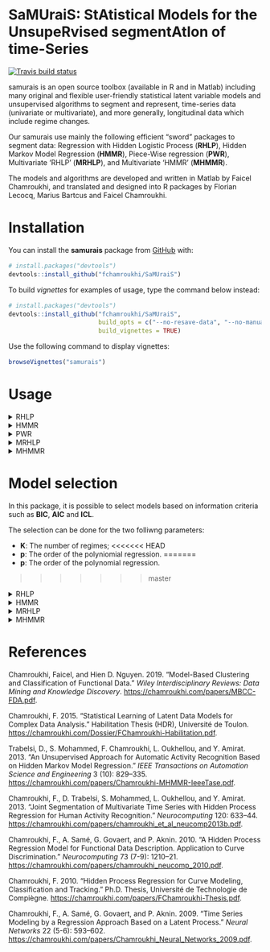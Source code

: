 
<!-- README.md is generated from README.Rmd. Please edit that file -->

# **SaMUraiS**: **S**t**A**tistical **M**odels for the **U**nsupe**R**vised segment**A**t**I**on of time-**S**eries

<!-- badges: start -->

[![Travis build
status](https://travis-ci.org/fchamroukhi/SaMUraiS.svg?branch=master)](https://travis-ci.org/fchamroukhi/SaMUraiS)
<!-- badges: end -->

samurais is an open source toolbox (available in R and in Matlab)
including many original and flexible user-friendly statistical latent
variable models and unsupervised algorithms to segment and represent,
time-series data (univariate or multivariate), and more generally,
longitudinal data which include regime changes.

Our samurais use mainly the following efficient “sword” packages to
segment data: Regression with Hidden Logistic Process (**RHLP**), Hidden
Markov Model Regression (**HMMR**), Piece-Wise regression (**PWR**),
Multivariate ‘RHLP’ (**MRHLP**), and Multivariate ‘HMMR’ (**MHMMR**).

The models and algorithms are developed and written in Matlab by Faicel
Chamroukhi, and translated and designed into R packages by Florian
Lecocq, Marius Bartcus and Faicel Chamroukhi.

# Installation

You can install the **samurais** package from
[GitHub](https://github.com/fchamroukhi/SaMUraiS) with:

``` r
# install.packages("devtools")
devtools::install_github("fchamroukhi/SaMUraiS")
```

To build *vignettes* for examples of usage, type the command below
instead:

``` r
# install.packages("devtools")
devtools::install_github("fchamroukhi/SaMUraiS", 
                         build_opts = c("--no-resave-data", "--no-manual"), 
                         build_vignettes = TRUE)
```

Use the following command to display vignettes:

``` r
browseVignettes("samurais")
```

# Usage

<details>

<summary>RHLP</summary>

``` r
library(samurais)

# Application to a toy data set
data("univtoydataset")

K <- 5 # Number of regimes (mixture components)
p <- 3 # Dimension of beta (order of the polynomial regressors)
q <- 1 # Dimension of w (order of the logistic regression: to be set to 1 for segmentation)
variance_type <- "heteroskedastic" # "heteroskedastic" or "homoskedastic" model

n_tries <- 1
max_iter = 1500
threshold <- 1e-6
verbose <- TRUE
verbose_IRLS <- FALSE

rhlp <- emRHLP(univtoydataset$x, univtoydataset$y, K, p, q, 
               variance_type, n_tries, max_iter, threshold, 
               verbose, verbose_IRLS)
#> EM: Iteration : 1 || log-likelihood : -2119.27308534609
#> EM: Iteration : 2 || log-likelihood : -1149.01040321999
#> EM: Iteration : 3 || log-likelihood : -1118.20384281234
#> EM: Iteration : 4 || log-likelihood : -1096.88260636121
#> EM: Iteration : 5 || log-likelihood : -1067.55719357295
#> EM: Iteration : 6 || log-likelihood : -1037.26620122646
#> EM: Iteration : 7 || log-likelihood : -1022.71743069484
#> EM: Iteration : 8 || log-likelihood : -1006.11825447077
#> EM: Iteration : 9 || log-likelihood : -1001.18491883952
#> EM: Iteration : 10 || log-likelihood : -1000.91250763556
#> EM: Iteration : 11 || log-likelihood : -1000.62280600209
#> EM: Iteration : 12 || log-likelihood : -1000.3030988811
#> EM: Iteration : 13 || log-likelihood : -999.932334880131
#> EM: Iteration : 14 || log-likelihood : -999.484219706691
#> EM: Iteration : 15 || log-likelihood : -998.928118038989
#> EM: Iteration : 16 || log-likelihood : -998.234244664472
#> EM: Iteration : 17 || log-likelihood : -997.359536276056
#> EM: Iteration : 18 || log-likelihood : -996.152654857298
#> EM: Iteration : 19 || log-likelihood : -994.697863447307
#> EM: Iteration : 20 || log-likelihood : -993.186583974542
#> EM: Iteration : 21 || log-likelihood : -991.81352379631
#> EM: Iteration : 22 || log-likelihood : -990.611295217008
#> EM: Iteration : 23 || log-likelihood : -989.539226273251
#> EM: Iteration : 24 || log-likelihood : -988.55311887915
#> EM: Iteration : 25 || log-likelihood : -987.539963690533
#> EM: Iteration : 26 || log-likelihood : -986.073920116541
#> EM: Iteration : 27 || log-likelihood : -983.263549878169
#> EM: Iteration : 28 || log-likelihood : -979.340492188909
#> EM: Iteration : 29 || log-likelihood : -977.468559852711
#> EM: Iteration : 30 || log-likelihood : -976.653534236095
#> EM: Iteration : 31 || log-likelihood : -976.5893387433
#> EM: Iteration : 32 || log-likelihood : -976.589338067237

rhlp$summary()
#> ---------------------
#> Fitted RHLP model
#> ---------------------
#> 
#> RHLP model with K = 5 components:
#> 
#>  log-likelihood nu       AIC       BIC       ICL
#>       -976.5893 33 -1009.589 -1083.959 -1083.176
#> 
#> Clustering table (Number of observations in each regimes):
#> 
#>   1   2   3   4   5 
#> 100 120 200 100 150 
#> 
#> Regression coefficients:
#> 
#>       Beta(K = 1) Beta(K = 2) Beta(K = 3) Beta(K = 4) Beta(K = 5)
#> 1    6.031875e-02   -5.434903   -2.770416    120.7699    4.027542
#> X^1 -7.424718e+00  158.705091   43.879453   -474.5888   13.194261
#> X^2  2.931652e+02 -650.592347  -94.194780    597.7948  -33.760603
#> X^3 -1.823560e+03  865.329795   67.197059   -244.2386   20.402153
#> 
#> Variances:
#> 
#>  Sigma2(K = 1) Sigma2(K = 2) Sigma2(K = 3) Sigma2(K = 4) Sigma2(K = 5)
#>       1.220624      1.110243      1.079394     0.9779734      1.028332

rhlp$plot()
```

<img src="man/figures/README-unnamed-chunk-5-1.png" style="display: block; margin: auto;" /><img src="man/figures/README-unnamed-chunk-5-2.png" style="display: block; margin: auto;" /><img src="man/figures/README-unnamed-chunk-5-3.png" style="display: block; margin: auto;" />

``` r

# Application to a real data set
data("univrealdataset")

K <- 5 # Number of regimes (mixture components)
p <- 3 # Dimension of beta (order of the polynomial regressors)
q <- 1 # Dimension of w (order of the logistic regression: to be set to 1 for segmentation)
variance_type <- "heteroskedastic" # "heteroskedastic" or "homoskedastic" model

n_tries <- 1
max_iter = 1500
threshold <- 1e-6
verbose <- FALSE
verbose_IRLS <- FALSE

rhlp <- emRHLP(univrealdataset$x, univrealdataset$y2, K, p, q, 
               variance_type, n_tries, max_iter, threshold, 
               verbose, verbose_IRLS)

rhlp$summary()
#> ---------------------
#> Fitted RHLP model
#> ---------------------
#> 
#> RHLP model with K = 5 components:
#> 
#>  log-likelihood nu       AIC       BIC       ICL
#>       -1946.213 33 -1979.213 -2050.683 -2050.449
#> 
#> Clustering table (Number of observations in each regimes):
#> 
#>   1   2   3   4   5 
#>  16 129 180 111 126 
#> 
#> Regression coefficients:
#> 
#>     Beta(K = 1) Beta(K = 2) Beta(K = 3) Beta(K = 4) Beta(K = 5)
#> 1      2187.539   330.05723   1508.2809 -13446.7332  6417.62830
#> X^1  -15032.659  -107.79782  -1648.9562  11321.4509 -3571.94090
#> X^2  -56433.432    14.40154    786.5723  -3062.2825   699.55894
#> X^3  494014.670    56.88016   -118.0693    272.7844   -45.42922
#> 
#> Variances:
#> 
#>  Sigma2(K = 1) Sigma2(K = 2) Sigma2(K = 3) Sigma2(K = 4) Sigma2(K = 5)
#>       8924.363      49.22616       78.2758      105.6606      15.66317

rhlp$plot()
```

<img src="man/figures/README-unnamed-chunk-6-1.png" style="display: block; margin: auto;" /><img src="man/figures/README-unnamed-chunk-6-2.png" style="display: block; margin: auto;" /><img src="man/figures/README-unnamed-chunk-6-3.png" style="display: block; margin: auto;" />

</details>

<details>

<summary>HMMR</summary>

``` r
library(samurais)

# Application to a toy data set

data("univtoydataset")

K <- 5 # Number of regimes (states)
p <- 3 # Dimension of beta (order of the polynomial regressors)
variance_type <- "heteroskedastic" # "heteroskedastic" or "homoskedastic" model

n_tries <- 1
max_iter <- 1500
threshold <- 1e-6
verbose <- TRUE

hmmr <- emHMMR(univtoydataset$x, univtoydataset$y, K, p, variance_type, 
               n_tries, max_iter, threshold, verbose)
#> EM: Iteration : 1 || log-likelihood : -1556.39696825601
#> EM: Iteration : 2 || log-likelihood : -1022.47935723687
#> EM: Iteration : 3 || log-likelihood : -1019.51830707432
#> EM: Iteration : 4 || log-likelihood : -1019.51780361388

hmmr$summary()
#> ---------------------
#> Fitted HMMR model
#> ---------------------
#> 
#> HMMR model with K = 5 components:
#> 
#>  log-likelihood nu       AIC       BIC
#>       -1019.518 49 -1068.518 -1178.946
#> 
#> Clustering table (Number of observations in each regimes):
#> 
#>   1   2   3   4   5 
#> 100 120 200 100 150 
#> 
#> Regression coefficients:
#> 
#>       Beta(K = 1) Beta(K = 2) Beta(K = 3) Beta(K = 4) Beta(K = 5)
#> 1    6.031872e-02   -5.326689    -2.65064    120.8612    3.858683
#> X^1 -7.424715e+00  157.189455    43.13601   -474.9870   13.757279
#> X^2  2.931651e+02 -643.706204   -92.68115    598.3726  -34.384734
#> X^3 -1.823559e+03  855.171715    66.18499   -244.5175   20.632196
#> 
#> Variances:
#> 
#>  Sigma2(K = 1) Sigma2(K = 2) Sigma2(K = 3) Sigma2(K = 4) Sigma2(K = 5)
#>       1.220624      1.111487      1.080043     0.9779724      1.028399

hmmr$plot(what = c("smoothed", "regressors", "loglikelihood"))
```

<img src="man/figures/README-unnamed-chunk-7-1.png" style="display: block; margin: auto;" /><img src="man/figures/README-unnamed-chunk-7-2.png" style="display: block; margin: auto;" /><img src="man/figures/README-unnamed-chunk-7-3.png" style="display: block; margin: auto;" />

``` r
library(samurais)

# Application to a real data set

data("univrealdataset")

K <- 5 # Number of regimes (states)
p <- 3 # Dimension of beta (order of the polynomial regressors)
variance_type <- "heteroskedastic" # "heteroskedastic" or "homoskedastic" model

n_tries <- 1
max_iter <- 1500
threshold <- 1e-6
verbose <- TRUE

hmmr <- emHMMR(univrealdataset$x, univrealdataset$y2, K, p, variance_type, 
               n_tries, max_iter, threshold, verbose)
#> EM: Iteration : 1 || log-likelihood : -2733.41028643114
#> EM: Iteration : 2 || log-likelihood : -2303.24018378559
#> EM: Iteration : 3 || log-likelihood : -2295.0470677529
#> EM: Iteration : 4 || log-likelihood : -2288.57866215726
#> EM: Iteration : 5 || log-likelihood : -2281.36756202518
#> EM: Iteration : 6 || log-likelihood : -2273.50303676091
#> EM: Iteration : 7 || log-likelihood : -2261.70334656117
#> EM: Iteration : 8 || log-likelihood : -2243.43509121433
#> EM: Iteration : 9 || log-likelihood : -2116.4610801575
#> EM: Iteration : 10 || log-likelihood : -2046.73194777839
#> EM: Iteration : 11 || log-likelihood : -2046.68328282973
#> EM: Iteration : 12 || log-likelihood : -2046.67329222076
#> EM: Iteration : 13 || log-likelihood : -2046.66915144265
#> EM: Iteration : 14 || log-likelihood : -2046.66694236131
#> EM: Iteration : 15 || log-likelihood : -2046.66563379017

hmmr$summary()
#> ---------------------
#> Fitted HMMR model
#> ---------------------
#> 
#> HMMR model with K = 5 components:
#> 
#>  log-likelihood nu       AIC       BIC
#>       -2046.666 49 -2095.666 -2201.787
#> 
#> Clustering table (Number of observations in each regimes):
#> 
#>   1   2   3   4   5 
#>  14 214  99 109 126 
#> 
#> Regression coefficients:
#> 
#>     Beta(K = 1) Beta(K = 2) Beta(K = 3) Beta(K = 4) Beta(K = 5)
#> 1       2152.64   379.75158   5211.1759 -14306.4654  6417.62823
#> X^1   -12358.67  -373.37266  -5744.7879  11987.6666 -3571.94086
#> X^2  -103908.33   394.49359   2288.9418  -3233.8021   699.55894
#> X^3   722173.26   -98.60485   -300.7686    287.4567   -45.42922
#> 
#> Variances:
#> 
#>  Sigma2(K = 1) Sigma2(K = 2) Sigma2(K = 3) Sigma2(K = 4) Sigma2(K = 5)
#>       9828.793      125.3346      58.71053      105.8328      15.66317

hmmr$plot(what = c("smoothed", "regressors", "loglikelihood"))
```

<img src="man/figures/README-unnamed-chunk-8-1.png" style="display: block; margin: auto;" /><img src="man/figures/README-unnamed-chunk-8-2.png" style="display: block; margin: auto;" /><img src="man/figures/README-unnamed-chunk-8-3.png" style="display: block; margin: auto;" />

</details>

<details>

<summary>PWR</summary>

``` r
library(samurais)

# Application to a toy data set

data("univtoydataset")

K <- 5 # Number of segments
p <- 1 # Polynomial degree

pwr <- fitPWRFisher(univtoydataset$x, univtoydataset$y, K, p)

pwr$plot()
```

<img src="man/figures/README-unnamed-chunk-9-1.png" style="display: block; margin: auto;" /><img src="man/figures/README-unnamed-chunk-9-2.png" style="display: block; margin: auto;" />

``` r
library(samurais)

# Application to a real data set

data("univrealdataset")

K <- 5 # Number of segments
p <- 3 # Polynomial degree

pwr <- fitPWRFisher(univrealdataset$x, univrealdataset$y2, K, p)

pwr$plot()
```

<img src="man/figures/README-unnamed-chunk-10-1.png" style="display: block; margin: auto;" /><img src="man/figures/README-unnamed-chunk-10-2.png" style="display: block; margin: auto;" />

</details>

<details>

<summary>MRHLP</summary>

``` r
library(samurais)

# Application to a toy data set

data("multivtoydataset")

K <- 5 # Number of regimes (mixture components)
p <- 1 # Dimension of beta (order of the polynomial regressors)
q <- 1 # Dimension of w (order of the logistic regression: to be set to 1 for segmentation)
variance_type <- "heteroskedastic" # "heteroskedastic" or "homoskedastic" model

n_tries <- 1
max_iter <- 1500
threshold <- 1e-6
verbose <- TRUE
verbose_IRLS <- FALSE

mrhlp <- emMRHLP(multivtoydataset$x, multivtoydataset[,c("y1", "y2", "y3")], 
                 K, p, q, variance_type, n_tries, max_iter, threshold, verbose,
                 verbose_IRLS)
#> EM: Iteration : 1 || log-likelihood : -4807.6644322901
#> EM: Iteration : 2 || log-likelihood : -3314.25165556383
#> EM: Iteration : 3 || log-likelihood : -3216.8871750704
#> EM: Iteration : 4 || log-likelihood : -3126.33556053822
#> EM: Iteration : 5 || log-likelihood : -2959.59933830667
#> EM: Iteration : 6 || log-likelihood : -2895.65953485704
#> EM: Iteration : 7 || log-likelihood : -2892.93263500326
#> EM: Iteration : 8 || log-likelihood : -2889.34084959654
#> EM: Iteration : 9 || log-likelihood : -2884.56422084139
#> EM: Iteration : 10 || log-likelihood : -2878.29772085061
#> EM: Iteration : 11 || log-likelihood : -2870.61242183846
#> EM: Iteration : 12 || log-likelihood : -2862.86238149363
#> EM: Iteration : 13 || log-likelihood : -2856.85351443338
#> EM: Iteration : 14 || log-likelihood : -2851.74642203885
#> EM: Iteration : 15 || log-likelihood : -2850.00381259526
#> EM: Iteration : 16 || log-likelihood : -2849.86516522686
#> EM: Iteration : 17 || log-likelihood : -2849.7354103643
#> EM: Iteration : 18 || log-likelihood : -2849.56953544124
#> EM: Iteration : 19 || log-likelihood : -2849.40322468732
#> EM: Iteration : 20 || log-likelihood : -2849.40321381274

mrhlp$summary()
#> ----------------------
#> Fitted MRHLP model
#> ----------------------
#> 
#> MRHLP model with K = 5 regimes
#> 
#>  log-likelihood nu       AIC       BIC       ICL
#>       -2849.403 68 -2917.403 -3070.651 -3069.896
#> 
#> Clustering table:
#>   1   2   3   4   5 
#> 100 120 200 100 150 
#> 
#> 
#> ------------------
#> Regime 1 (K = 1):
#> 
#> Regression coefficients:
#> 
#>     Beta(d = 1) Beta(d = 2) Beta(d = 3)
#> 1    0.11943184   0.6087582   -2.038486
#> X^1 -0.08556857   4.1038126    2.540536
#> 
#> Covariance matrix:
#>                                    
#>  1.19063336  0.12765794  0.05537134
#>  0.12765794  0.87144062 -0.05213162
#>  0.05537134 -0.05213162  0.87885166
#> ------------------
#> Regime 2 (K = 2):
#> 
#> Regression coefficients:
#> 
#>     Beta(d = 1) Beta(d = 2) Beta(d = 3)
#> 1      6.924025   4.9368460   10.288339
#> X^1    1.118034   0.4726707   -1.409218
#> 
#> Covariance matrix:
#>                                   
#>   1.0690431 -0.18293369 0.12602459
#>  -0.1829337  1.05280632 0.01390041
#>   0.1260246  0.01390041 0.75995058
#> ------------------
#> Regime 3 (K = 3):
#> 
#> Regression coefficients:
#> 
#>     Beta(d = 1) Beta(d = 2) Beta(d = 3)
#> 1     3.6535241   6.3654379    8.488318
#> X^1   0.6233579  -0.8866887   -1.126692
#> 
#> Covariance matrix:
#>                                     
#>   1.02591553 -0.05445227 -0.02019896
#>  -0.05445227  1.18941700  0.01565240
#>  -0.02019896  0.01565240  1.00257195
#> ------------------
#> Regime 4 (K = 4):
#> 
#> Regression coefficients:
#> 
#>     Beta(d = 1) Beta(d = 2) Beta(d = 3)
#> 1     -1.439637   -4.463014    2.952470
#> X^1    0.703211    3.649717   -4.187703
#> 
#> Covariance matrix:
#>                                     
#>   0.88000190 -0.03249118 -0.03411075
#>  -0.03249118  1.12087583 -0.07881351
#>  -0.03411075 -0.07881351  0.86060127
#> ------------------
#> Regime 5 (K = 5):
#> 
#> Regression coefficients:
#> 
#>     Beta(d = 1) Beta(d = 2) Beta(d = 3)
#> 1     3.4982408   2.5357751    7.652113
#> X^1   0.0574791  -0.7286824   -3.005802
#> 
#> Covariance matrix:
#>                                  
#>  1.13330209 0.25869951 0.03163467
#>  0.25869951 1.21230741 0.04746018
#>  0.03163467 0.04746018 0.80241715

mrhlp$plot()
```

<img src="man/figures/README-unnamed-chunk-11-1.png" style="display: block; margin: auto;" /><img src="man/figures/README-unnamed-chunk-11-2.png" style="display: block; margin: auto;" /><img src="man/figures/README-unnamed-chunk-11-3.png" style="display: block; margin: auto;" />

``` r
library(samurais)

# Application to a real data set (human activity recogntion data)
data("multivrealdataset")

K <- 5 # Number of regimes (mixture components)
p <- 3 # Dimension of beta (order of the polynomial regressors)
q <- 1 # Dimension of w (order of the logistic regression: to be set to 1 for segmentation)
variance_type <- "heteroskedastic" # "heteroskedastic" or "homoskedastic" model

n_tries <- 1
max_iter <- 1500
threshold <- 1e-6
verbose <- TRUE
verbose_IRLS <- FALSE

mrhlp <- emMRHLP(multivrealdataset$x, multivrealdataset[,c("y1", "y2", "y3")], 
                 K, p, q, variance_type, n_tries, max_iter, threshold, verbose,
                 verbose_IRLS)
#> EM: Iteration : 1 || log-likelihood : -792.888668727036
#> EM: Iteration : 2 || log-likelihood : 6016.45835957306
#> EM: Iteration : 3 || log-likelihood : 6362.81791662824
#> EM: Iteration : 4 || log-likelihood : 6615.72233403002
#> EM: Iteration : 5 || log-likelihood : 6768.32107943849
#> EM: Iteration : 6 || log-likelihood : 6840.97339565987
#> EM: Iteration : 7 || log-likelihood : 6860.97262839295
#> EM: Iteration : 8 || log-likelihood : 6912.25605673784
#> EM: Iteration : 9 || log-likelihood : 6945.96718258737
#> EM: Iteration : 10 || log-likelihood : 6951.28584396645
#> EM: Iteration : 11 || log-likelihood : 6952.37644678517
#> EM: Iteration : 12 || log-likelihood : 6954.80510338749
#> EM: Iteration : 13 || log-likelihood : 6958.99033092484
#> EM: Iteration : 14 || log-likelihood : 6964.81099837456
#> EM: Iteration : 15 || log-likelihood : 6999.90358068156
#> EM: Iteration : 16 || log-likelihood : 7065.39327246318
#> EM: Iteration : 17 || log-likelihood : 7166.23398344994
#> EM: Iteration : 18 || log-likelihood : 7442.73330846285
#> EM: Iteration : 19 || log-likelihood : 7522.65416438396
#> EM: Iteration : 20 || log-likelihood : 7524.41524338024
#> EM: Iteration : 21 || log-likelihood : 7524.57590110924
#> EM: Iteration : 22 || log-likelihood : 7524.73808801417
#> EM: Iteration : 23 || log-likelihood : 7524.88684996651
#> EM: Iteration : 24 || log-likelihood : 7524.9753964817
#> EM: Iteration : 25 || log-likelihood : 7524.97701548847

mrhlp$summary()
#> ----------------------
#> Fitted MRHLP model
#> ----------------------
#> 
#> MRHLP model with K = 5 regimes
#> 
#>  log-likelihood nu      AIC      BIC      ICL
#>        7524.977 98 7426.977 7146.696 7147.535
#> 
#> Clustering table:
#>   1   2   3   4   5 
#> 413 344 588 423 485 
#> 
#> 
#> ------------------
#> Regime 1 (K = 1):
#> 
#> Regression coefficients:
#> 
#>     Beta(d = 1) Beta(d = 2) Beta(d = 3)
#> 1    1.64847721  2.33823068  9.40173242
#> X^1 -0.31396583  0.38235782 -0.10031616
#> X^2  0.23954454 -0.30105177  0.07812145
#> X^3 -0.04725267  0.06166899 -0.01586579
#> 
#> Covariance matrix:
#>                                          
#>   0.0200740364 -0.004238036  0.0004011388
#>  -0.0042380363  0.006082904 -0.0012973026
#>   0.0004011388 -0.001297303  0.0013201963
#> ------------------
#> Regime 2 (K = 2):
#> 
#> Regression coefficients:
#> 
#>      Beta(d = 1) Beta(d = 2)  Beta(d = 3)
#> 1   -106.0250571 -31.4671946 -107.9697464
#> X^1   45.2035210  21.2126134   72.0220177
#> X^2   -5.7330338  -4.1285514  -13.9857795
#> X^3    0.2343552   0.2485377    0.8374817
#> 
#> Covariance matrix:
#>                                     
#>   0.11899225 -0.03866052 -0.06693441
#>  -0.03866052  0.17730401  0.04036629
#>  -0.06693441  0.04036629  0.11983979
#> ------------------
#> Regime 3 (K = 3):
#> 
#> Regression coefficients:
#> 
#>       Beta(d = 1)  Beta(d = 2)  Beta(d = 3)
#> 1    9.0042249443 -1.247752962 -2.492119515
#> X^1  0.2191555621  0.418071041  0.310449523
#> X^2 -0.0242080660 -0.043802827 -0.039012607
#> X^3  0.0008494208  0.001474635  0.001427627
#> 
#> Covariance matrix:
#>                                          
#>   4.103351e-04 -0.0001330363 5.289199e-05
#>  -1.330363e-04  0.0006297205 2.027763e-04
#>   5.289199e-05  0.0002027763 1.374405e-03
#> ------------------
#> Regime 4 (K = 4):
#> 
#> Regression coefficients:
#> 
#>       Beta(d = 1) Beta(d = 2)  Beta(d = 3)
#> 1   -1029.9071752 334.4975068  466.0981076
#> X^1   199.9531885 -68.7252041 -105.6436899
#> X^2   -12.6550086   4.6489685    7.6555642
#> X^3     0.2626998  -0.1032161   -0.1777453
#> 
#> Covariance matrix:
#>                                       
#>   0.058674116 -0.017661572 0.002139975
#>  -0.017661572  0.047588713 0.007867532
#>   0.002139975  0.007867532 0.067150809
#> ------------------
#> Regime 5 (K = 5):
#> 
#> Regression coefficients:
#> 
#>      Beta(d = 1)   Beta(d = 2)  Beta(d = 3)
#> 1   27.247199195 -14.393798357 19.741283724
#> X^1 -3.530625667   2.282492947 -1.511225702
#> X^2  0.161234880  -0.101613670  0.073003292
#> X^3 -0.002446104   0.001490288 -0.001171127
#> 
#> Covariance matrix:
#>                                          
#>   6.900384e-03 -0.001176838  2.966199e-05
#>  -1.176838e-03  0.003596238 -2.395420e-04
#>   2.966199e-05 -0.000239542  5.573451e-04

mrhlp$plot()
```

<img src="man/figures/README-unnamed-chunk-12-1.png" style="display: block; margin: auto;" /><img src="man/figures/README-unnamed-chunk-12-2.png" style="display: block; margin: auto;" /><img src="man/figures/README-unnamed-chunk-12-3.png" style="display: block; margin: auto;" />

</details>

<details>

<summary>MHMMR</summary>

``` r
library(samurais)

# Application to a simulated data set
data("multivtoydataset")

K <- 5 # Number of regimes (states)
p <- 1 # Dimension of beta (order of the polynomial regressors)
variance_type <- "heteroskedastic" # "heteroskedastic" or "homoskedastic" model

n_tries <- 1
max_iter <- 1500
threshold <- 1e-6
verbose <- TRUE

mhmmr <- emMHMMR(multivtoydataset$x, multivtoydataset[, c("y1", "y2", "y3")],
                 K, p, variance_type, n_tries, max_iter, threshold, verbose)
#> EM: Iteration : 1 || log-likelihood : -4539.37845473736
#> EM: Iteration : 2 || log-likelihood : -3075.7862970485
#> EM: Iteration : 3 || log-likelihood : -2904.71126233611
#> EM: Iteration : 4 || log-likelihood : -2883.23456594806
#> EM: Iteration : 5 || log-likelihood : -2883.12446634454
#> EM: Iteration : 6 || log-likelihood : -2883.12436399888

mhmmr$summary()
#> ----------------------
#> Fitted MHMMR model
#> ----------------------
#> 
#> MHMMR model with K = 5 regimes
#> 
#>  log-likelihood nu       AIC      BIC
#>       -2883.124 84 -2967.124 -3156.43
#> 
#> Clustering table:
#>   1   2   3   4   5 
#> 100 120 200 100 150 
#> 
#> 
#> ------------------
#> Regime 1 (K = 1):
#> 
#> Regression coefficients:
#> 
#>     Beta(d = 1) Beta(d = 2) Beta(d = 3)
#> 1    0.11943184   0.6087582   -2.038486
#> X^1 -0.08556857   4.1038126    2.540536
#> 
#> Covariance matrix:
#>                                    
#>  1.19064336  0.12765794  0.05537134
#>  0.12765794  0.87145062 -0.05213162
#>  0.05537134 -0.05213162  0.87886166
#> ------------------
#> Regime 2 (K = 2):
#> 
#> Regression coefficients:
#> 
#>     Beta(d = 1) Beta(d = 2) Beta(d = 3)
#> 1      6.921139   4.9377164   10.290536
#> X^1    1.131946   0.4684922   -1.419758
#> 
#> Covariance matrix:
#>                                   
#>   1.0688949 -0.18240787 0.12675972
#>  -0.1824079  1.05317924 0.01419686
#>   0.1267597  0.01419686 0.76030310
#> ------------------
#> Regime 3 (K = 3):
#> 
#> Regression coefficients:
#> 
#>     Beta(d = 1) Beta(d = 2) Beta(d = 3)
#> 1     3.6576562   6.3642526    8.493765
#> X^1   0.6155173  -0.8844373   -1.137027
#> 
#> Covariance matrix:
#>                                     
#>   1.02647251 -0.05491451 -0.01930098
#>  -0.05491451  1.18921808  0.01510035
#>  -0.01930098  0.01510035  1.00352482
#> ------------------
#> Regime 4 (K = 4):
#> 
#> Regression coefficients:
#> 
#>     Beta(d = 1) Beta(d = 2) Beta(d = 3)
#> 1     -1.439637   -4.463014    2.952470
#> X^1    0.703211    3.649717   -4.187703
#> 
#> Covariance matrix:
#>                                     
#>   0.88001190 -0.03249118 -0.03411075
#>  -0.03249118  1.12088583 -0.07881351
#>  -0.03411075 -0.07881351  0.86061127
#> ------------------
#> Regime 5 (K = 5):
#> 
#> Regression coefficients:
#> 
#>     Beta(d = 1) Beta(d = 2) Beta(d = 3)
#> 1     3.4982408   2.5357751    7.652113
#> X^1   0.0574791  -0.7286824   -3.005802
#> 
#> Covariance matrix:
#>                                  
#>  1.13331209 0.25869951 0.03163467
#>  0.25869951 1.21231741 0.04746018
#>  0.03163467 0.04746018 0.80242715

mhmmr$plot(what = c("smoothed", "regressors", "loglikelihood"))
```

<img src="man/figures/README-unnamed-chunk-13-1.png" style="display: block; margin: auto;" /><img src="man/figures/README-unnamed-chunk-13-2.png" style="display: block; margin: auto;" /><img src="man/figures/README-unnamed-chunk-13-3.png" style="display: block; margin: auto;" />

``` r
library(samurais)

# Application to a real data set (human activity recognition data)

data("multivrealdataset")

K <- 5 # Number of regimes (states)
p <- 3 # Dimension of beta (order of the polynomial regressors)
variance_type <- "heteroskedastic" # "heteroskedastic" or "homoskedastic" model

n_tries <- 1
max_iter <- 1500
threshold <- 1e-6
verbose <- TRUE

mhmmr <- emMHMMR(multivrealdataset$x, multivrealdataset[, c("y1", "y2", "y3")],
                 K, p, variance_type, n_tries, max_iter, threshold, verbose)
#> EM: Iteration : 1 || log-likelihood : 817.206309249687
#> EM: Iteration : 2 || log-likelihood : 1793.49320726452
#> EM: Iteration : 3 || log-likelihood : 1908.47251424374
#> EM: Iteration : 4 || log-likelihood : 2006.7976746047
#> EM: Iteration : 5 || log-likelihood : 3724.91911814713
#> EM: Iteration : 6 || log-likelihood : 3846.02584774854
#> EM: Iteration : 7 || log-likelihood : 3957.04953794437
#> EM: Iteration : 8 || log-likelihood : 4008.60804596975
#> EM: Iteration : 9 || log-likelihood : 4011.09964067314
#> EM: Iteration : 10 || log-likelihood : 4014.35810165377
#> EM: Iteration : 11 || log-likelihood : 4026.38632031497
#> EM: Iteration : 12 || log-likelihood : 4027.13758668835
#> EM: Iteration : 13 || log-likelihood : 4027.13639613206

mhmmr$summary()
#> ----------------------
#> Fitted MHMMR model
#> ----------------------
#> 
#> MHMMR model with K = 5 regimes
#> 
#>  log-likelihood  nu      AIC      BIC
#>        4027.136 114 3913.136 3587.095
#> 
#> Clustering table:
#>   1   2   3   4   5 
#> 461 297 587 423 485 
#> 
#> 
#> ------------------
#> Regime 1 (K = 1):
#> 
#> Regression coefficients:
#> 
#>     Beta(d = 1) Beta(d = 2)  Beta(d = 3)
#> 1    1.41265303  2.42222746  9.381994682
#> X^1  0.47242692  0.09217574 -0.023282898
#> X^2 -0.28135064 -0.10169173  0.018998710
#> X^3  0.04197568  0.02620151 -0.004217078
#> 
#> Covariance matrix:
#>                                       
#>   0.12667921 -0.019381009 -0.018810846
#>  -0.01938101  0.109202105 -0.001402791
#>  -0.01881085 -0.001402791  0.026461790
#> ------------------
#> Regime 2 (K = 2):
#> 
#> Regression coefficients:
#> 
#>     Beta(d = 1) Beta(d = 2) Beta(d = 3)
#> 1    -3.6868321   2.4724043    7.794639
#> X^1  -6.8471097   4.6786664   14.749215
#> X^2   2.9742521  -1.4716819   -4.646020
#> X^3  -0.2449644   0.1076065    0.335142
#> 
#> Covariance matrix:
#>                                      
#>   0.22604244 -0.032716477 0.013626769
#>  -0.03271648  0.032475350 0.008585402
#>   0.01362677  0.008585402 0.041960228
#> ------------------
#> Regime 3 (K = 3):
#> 
#> Regression coefficients:
#> 
#>      Beta(d = 1)  Beta(d = 2)   Beta(d = 3)
#> 1    0.776245522  0.014437427 -0.1144683124
#> X^1  2.627158141  0.048519275 -0.3883099866
#> X^2 -0.255314738 -0.008318957  0.0283047828
#> X^3  0.008129981  0.000356239 -0.0007003718
#> 
#> Covariance matrix:
#>                                           
#>   0.0012000978 -0.0002523608 -0.0001992900
#>  -0.0002523608  0.0006584694  0.0002391577
#>  -0.0001992900  0.0002391577  0.0014228769
#> ------------------
#> Regime 4 (K = 4):
#> 
#> Regression coefficients:
#> 
#>      Beta(d = 1)   Beta(d = 2)  Beta(d = 3)
#> 1    0.002894474 -0.0002900823 -0.001513232
#> X^1  0.029936273 -0.0029993910 -0.015647636
#> X^2  0.232798943 -0.0233058753 -0.121611904
#> X^3 -0.013209774  0.0019141508  0.009151938
#> 
#> Covariance matrix:
#>                                     
#>   0.21455830 -0.07328139 -0.08824736
#>  -0.07328139  0.17055704  0.45218611
#>  -0.08824736  0.45218611  1.76616982
#> ------------------
#> Regime 5 (K = 5):
#> 
#> Regression coefficients:
#> 
#>       Beta(d = 1)   Beta(d = 2)   Beta(d = 3)
#> 1    9.416685e-05  0.0001347198  0.0005119141
#> X^1  1.259159e-03  0.0018014389  0.0068451694
#> X^2  1.265758e-02  0.0181095390  0.0688126905
#> X^3 -4.344666e-04 -0.0005920827 -0.0022723501
#> 
#> Covariance matrix:
#>                                       
#>   0.009259719 -0.000696446 0.006008102
#>  -0.000696446  0.003732296 0.001056145
#>   0.006008102  0.001056145 0.016144263

mhmmr$plot(what = c("smoothed", "regressors", "loglikelihood"))
```

<img src="man/figures/README-unnamed-chunk-14-1.png" style="display: block; margin: auto;" /><img src="man/figures/README-unnamed-chunk-14-2.png" style="display: block; margin: auto;" /><img src="man/figures/README-unnamed-chunk-14-3.png" style="display: block; margin: auto;" />

</details>

# Model selection

In this package, it is possible to select models based on information
criteria such as **BIC**, **AIC** and **ICL**.

The selection can be done for the two folliwng parameters:

  - **K**: The number of regimes;
<<<<<<< HEAD
  - **p**: The order of the polyniomial regression.
=======
  - **p**: The order of the polynomial regression.
>>>>>>> master

<details>

<summary>RHLP</summary>

Let’s select a RHLP model for the following time series **Y**:

``` r
data("univtoydataset")
x = univtoydataset$x
y = univtoydataset$y

plot(x, y, type = "l", xlab = "x", ylab = "Y")
```

<img src="man/figures/README-unnamed-chunk-15-1.png" style="display: block; margin: auto;" />

``` r
selectedrhlp <- selectRHLP(X = x, Y = y, Kmin = 2, Kmax = 6, pmin = 0, pmax = 3)
#> The RHLP model selected via the "BIC" has K = 5 regimes 
#>  and the order of the polynomial regression is p = 0.
#> BIC = -1041.40789532438
#> AIC = -1000.84239591291

selectedrhlp$plot(what = "estimatedsignal")
```

<img src="man/figures/README-unnamed-chunk-16-1.png" style="display: block; margin: auto;" />

</details>

<details>

<summary>HMMR</summary>

Let’s select a HMMR model for the following time series **Y**:

``` r
data("univtoydataset")
x = univtoydataset$x
y = univtoydataset$y

plot(x, y, type = "l", xlab = "x", ylab = "Y")
```

<img src="man/figures/README-unnamed-chunk-17-1.png" style="display: block; margin: auto;" />

``` r
selectedhmmr <- selectHMMR(X = x, Y = y, Kmin = 2, Kmax = 6, pmin = 0, pmax = 3)
#> The HMMR model selected via the "BIC" has K = 5 regimes 
#>  and the order of the polynomial regression is p = 0.
#> BIC = -1136.39152222095
#> AIC = -1059.76780111041

selectedhmmr$plot(what = "smoothed")
```

<img src="man/figures/README-unnamed-chunk-18-1.png" style="display: block; margin: auto;" />

</details>

<details>

<summary>MRHLP</summary>

Let’s select a MRHLP model for the following multivariate time series
**Y**:

<br />

``` r
data("multivtoydataset")
x <- multivtoydataset$x
y <- multivtoydataset[, c("y1", "y2", "y3")]
matplot(x, y, type = "l", xlab = "x", ylab = "Y", lty = 1)
```

<img src="man/figures/README-unnamed-chunk-19-1.png" style="display: block; margin: auto;" />

``` r
selectedmrhlp <- selectMRHLP(X = x, Y = y, Kmin = 2, Kmax = 6, pmin = 0, pmax = 3)
#> Warning in emMRHLP(X = X1, Y = Y1, K, p): EM log-likelihood is decreasing
#> from -3105.78591044952to -3105.78627830471 !
#> The MRHLP model selected via the "BIC" has K = 5 regimes 
#>  and the order of the polynomial regression is p = 0.
#> BIC = -3033.20042397111
#> AIC = -2913.75756459291

selectedmrhlp$plot(what = "estimatedsignal")
```

<img src="man/figures/README-unnamed-chunk-20-1.png" style="display: block; margin: auto;" />

</details>

<details>

<summary>MHMMR</summary>

Let’s select a MHMMR model for the following multivariate time series
**Y**:

``` r
data("multivtoydataset")
x <- multivtoydataset$x
y <- multivtoydataset[, c("y1", "y2", "y3")]
matplot(x, y, type = "l", xlab = "x", ylab = "Y", lty = 1)
```

<img src="man/figures/README-unnamed-chunk-21-1.png" style="display: block; margin: auto;" />

``` r
selectedmhmmr <- selectMHMMR(X = x, Y = y, Kmin = 2, Kmax = 6, pmin = 0, pmax = 3)
#> The MHMMR model selected via the "BIC" has K = 5 regimes 
#>  and the order of the polynomial regression is p = 0.
#> BIC = -3118.9815385353
#> AIC = -2963.48045745801

selectedmhmmr$plot(what = "smoothed")
```

<img src="man/figures/README-unnamed-chunk-22-1.png" style="display: block; margin: auto;" />

</details>

# References

<div id="refs" class="references">

<div id="ref-Chamroukhi-FDA-2018">

Chamroukhi, Faicel, and Hien D. Nguyen. 2019. “Model-Based Clustering
and Classification of Functional Data.” *Wiley Interdisciplinary
Reviews: Data Mining and Knowledge Discovery*.
<https://chamroukhi.com/papers/MBCC-FDA.pdf>.

</div>

<div id="ref-Chamroukhi-HDR-2015">

Chamroukhi, F. 2015. “Statistical Learning of Latent Data Models for
Complex Data Analysis.” Habilitation Thesis (HDR), Université de Toulon.
<https://chamroukhi.com/Dossier/FChamroukhi-Habilitation.pdf>.

</div>

<div id="ref-Chamroukhi-MHMMR-2013">

Trabelsi, D., S. Mohammed, F. Chamroukhi, L. Oukhellou, and Y. Amirat.
2013. “An Unsupervised Approach for Automatic Activity Recognition Based
on Hidden Markov Model Regression.” *IEEE Transactions on Automation
Science and Engineering* 3 (10): 829–335.
<https://chamroukhi.com/papers/Chamroukhi-MHMMR-IeeeTase.pdf>.

</div>

<div id="ref-Chamroukhi-MRHLP-2013">

Chamroukhi, F., D. Trabelsi, S. Mohammed, L. Oukhellou, and Y. Amirat.
2013. “Joint Segmentation of Multivariate Time Series with Hidden
Process Regression for Human Activity Recognition.” *Neurocomputing*
120: 633–44.
<https://chamroukhi.com/papers/chamroukhi_et_al_neucomp2013b.pdf>.

</div>

<div id="ref-chamroukhi_et_al_neurocomp2010">

Chamroukhi, F., A. Samé, G. Govaert, and P. Aknin. 2010. “A Hidden
Process Regression Model for Functional Data Description. Application to
Curve Discrimination.” *Neurocomputing* 73 (7-9): 1210–21.
<https://chamroukhi.com/papers/chamroukhi_neucomp_2010.pdf>.

</div>

<div id="ref-Chamroukhi_PhD_2010">

Chamroukhi, F. 2010. “Hidden Process Regression for Curve Modeling,
Classification and Tracking.” Ph.D. Thesis, Université de Technologie de
Compiègne. <https://chamroukhi.com/papers/FChamroukhi-Thesis.pdf>.

</div>

<div id="ref-chamroukhi_et_al_NN2009">

Chamroukhi, F., A. Samé, G. Govaert, and P. Aknin. 2009. “Time Series
Modeling by a Regression Approach Based on a Latent Process.” *Neural
Networks* 22 (5-6): 593–602.
<https://chamroukhi.com/papers/Chamroukhi_Neural_Networks_2009.pdf>.

</div>

</div>
